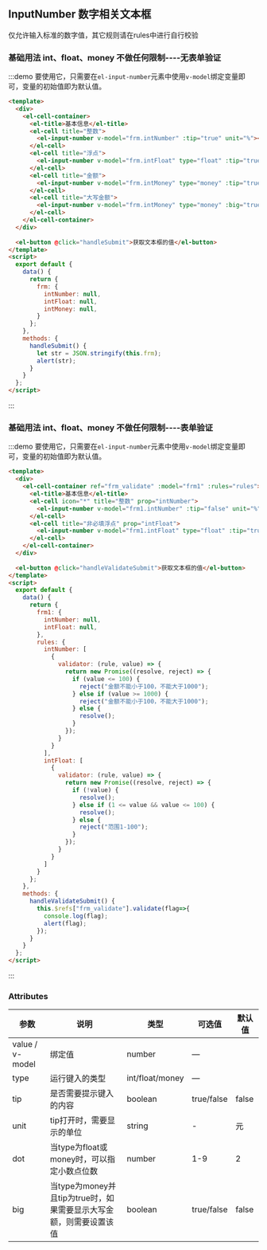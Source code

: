 ## InputNumber 数字相关文本框

仅允许输入标准的数字值，其它规则请在rules中进行自行校验

### 基础用法 int、float、money 不做任何限制----无表单验证

:::demo 要使用它，只需要在`el-input-number`元素中使用`v-model`绑定变量即可，变量的初始值即为默认值。
```html
<template>
  <div>
    <el-cell-container>
      <el-title>基本信息</el-title>
      <el-cell title="整数">
        <el-input-number v-model="frm.intNumber" :tip="true" unit="%"></el-input-number>
      </el-cell>
      <el-cell title="浮点">
        <el-input-number v-model="frm.intFloat" type="float" :tip="true" :dot="3"></el-input-number>
      </el-cell>
      <el-cell title="金额">
        <el-input-number v-model="frm.intMoney" type="money" :tip="true" :dot="3" unit="万元"></el-input-number>
      </el-cell>
      <el-cell title="大写金额">
        <el-input-number v-model="frm.intMoney" type="money" :big="true" :tip="true" :dot="3" unit="万元"></el-input-number>
      </el-cell>
    </el-cell-container>
  </div>
  
  <el-button @click="handleSubmit">获取文本框的值</el-button>
</template>
<script>
  export default {
    data() {
      return {
        frm: {
          intNumber: null,
          intFloat: null,
          intMoney: null,
        }
      };
    },
    methods: {
      handleSubmit() {
        let str = JSON.stringify(this.frm);
        alert(str);
      }
    }
  };
</script>
```
:::


### 基础用法 int、float、money 不做任何限制----表单验证

:::demo 要使用它，只需要在`el-input-number`元素中使用`v-model`绑定变量即可，变量的初始值即为默认值。
```html
<template>
  <div>
    <el-cell-container ref="frm_validate" :model="frm1" :rules="rules">
      <el-title>基本信息</el-title>
      <el-cell icon="*" title="整数" prop="intNumber">
        <el-input-number v-model="frm1.intNumber" :tip="false" unit="%"></el-input-number>
      </el-cell>
      <el-cell title="非必填浮点" prop="intFloat">
        <el-input-number v-model="frm1.intFloat" type="float" :tip="true" :dot="3"></el-input-number>
      </el-cell>
    </el-cell-container>
  </div>
  
  <el-button @click="handleValidateSubmit">获取文本框的值</el-button>
</template>
<script>
  export default {
    data() {
      return {
        frm1: {
          intNumber: null,
          intFloat: null,
        },
        rules: {
          intNumber: [
            {
              validator: (rule, value) => {
                return new Promise((resolve, reject) => {
                  if (value <= 100) {
                    reject("金额不能小于100，不能大于1000"); 
                  } else if (value >= 1000) {
                    reject("金额不能小于100，不能大于1000"); 
                  } else {
                    resolve();
                  }
                });
              }
            }
          ],
          intFloat: [
            {
              validator: (rule, value) => {
                return new Promise((resolve, reject) => {
                  if (!value) {
                    resolve();
                  } else if (1 <= value && value <= 100) {
                    resolve();
                  } else {
                    reject("范围1-100"); 
                  }
                });
              }
            }
          ]
        }
      };
    },
    methods: {
      handleValidateSubmit() {
        this.$refs["frm_validate"].validate(flag=>{
          console.log(flag);
          alert(flag);
        });
      }
    }
  };
</script>
```
:::






### Attributes
| 参数      | 说明          | 类型      | 可选值                           | 默认值  |
|----------|-------------- |----------|--------------------------------  |-------- |
| value / v-model    | 绑定值         | number | — |  |
| type      | 运行键入的类型 | int/float/money | — |  |
| tip      | 是否需要提示键入的内容 | boolean | true/false | false |
| unit      | tip打开时，需要显示的单位 | string | -|元|
| dot     | 当type为float或money时，可以指定小数点位数 | number | 1-9| 2|
| big     | 当type为money并且tip为true时，如果需要显示大写金额，则需要设置该值|boolean|true/false|false|